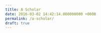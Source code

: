 ```yaml
---
title: A Scholar
date: 2016-03-02 14:42:14.000000000 +0000
permalink: /a-scholar/
draft: true
---
```


